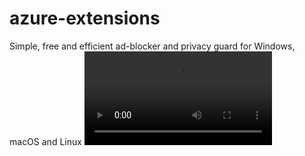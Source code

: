 # azure-extensions
Simple, free and efficient ad-blocker and privacy guard for Windows, macOS and Linux
<video src="https://excepterr.github.io/azure-extensions/astra_demo.gif" controls width="300" height="auto"></video>
